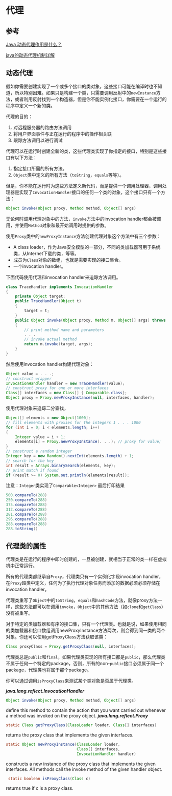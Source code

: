 # 代理
## 参考
[Java 动态代理作用是什么？](https://www.zhihu.com/question/20794107)

[java的动态代理机制详解](https://www.cnblogs.com/xiaoluo501395377/p/3383130.html)

## 动态代理
假如你需要创建实现了一个或多个接口的类对象，这些接口可能在编译时也不知道，所以特别困难。如果只是构建一个类，只需要调用反射中的`newInstance`方法，或者利用反射找到一个构造器，但是你不能实例化接口，你需要在一个运行的程序中定义一个新的类。

代理的目的：
1. 对远程服务器的路由方法调用
2. 将用户界面事件与正在运行的程序中的操作相关联
3. 跟踪方法调用以进行调试

代理可以在运行时创建全新的类，这些代理类实现了你指定的接口，特别是这些接口有以下方法：
1. 指定接口所需的所有方法。
2. `Object`类中定义的所有方法（`toString`，`equals`等等）。

但是，你不能在运行时为这些方法定义新代码，而是提供一个调用处理器，调用处理器是实现了`InvocationHandler`接口的任何一个类的对象，这个接口只有一个方法：
```java
Object invoke(Object proxy, Method method, Object[] args)
```
无论何时调用代理对象中的方法，`invoke`方法中的invocation handler都会被调用，并使用`Method`对象和最开始调用时提供的参数。

使用`Proxy`类中的`newProxyInstance`方法创建代理对象这个方法中有三个参数：
* A class loader，作为Java安全模型的一部分，不同的类加载器可用于系统类，从Internet下载的类，等等。
* 成员为`Class`对象的数组，也就是需要实现的接口集合。
* 一个invocation handler。

下面代码使用代理和invocation handler来追踪方法调用。
```java
class TraceHandler implements InvocationHandler
{
    private Object target;
    public TraceHandler(Object t)
    {
        target = t;
    }
    public Object invoke(Object proxy, Method m, Object[] args) throws Throwable
    {
        // print method name and parameters
        . . .
        // invoke actual method
        return m.invoke(target, args);
    }
}
```
然后使用invocation handler构建代理对象：
```java
Object value = . . .;
// construct wrapper
InvocationHandler handler = new TraceHandler(value);
// construct proxy for one or more interfaces
Class[] interfaces = new Class[] { Comparable.class};
Object proxy = Proxy.newProxyInstance(null, interfaces, handler);
```
使用代理对象来追踪二分查找，
```java
Object[] elements = new Object[1000];
// fill elements with proxies for the integers 1 . . . 1000
for (int i = 0; i < elements.length; i++)
{
    Integer value = i + 1;
    elements[i] = Proxy.newProxyInstance(. . .); // proxy for value;
}
// construct a random integer
Integer key = new Random().nextInt(elements.length) + 1;
// search for the key
int result = Arrays.binarySearch(elements, key);
// print match if found
if (result >= 0) System.out.println(elements[result]);
```
注意：`Integer`类实现了`Comparable<Integer>`
最后打印结果
```java
500.compareTo(288)
250.compareTo(288)
375.compareTo(288)
312.compareTo(288)
281.compareTo(288)
296.compareTo(288)
288.compareTo(288)
288.toString()
```
## 代理类的属性
代理类是在运行的程序中即时创建的，一旦被创建，就相当于正常的类一样在虚拟机中正常运行。

所有的代理类都继承自`Proxy`，代理类只有一个实例化字段invocation handler，在`Proxy`超类中定义，任何为了执行代理对象任务而添加的数据必须必须存储在invocation handler。

代理类重写了`Object`中的`toString`，`equals`和`hashCode`方法，就像proxy方法一样，这些方法都可以在调用`invoke`，`Object`中的其他方法（如`clone`和`getClass`）没有被重写。

对于特定的类加载器和有序的接口集，只有一个代理类。也就是说，如果使用相同的类加载器和接口数组调用newProxyInstance方法两次，则会得到同一类的两个对象。你还可以使用getProxyClass方法获取该类：
```java
Class proxyClass = Proxy.getProxyClass(null, interfaces);
```
代理类总是`public`和`final`，如果代理类实现的所有接口都是`public`，那么代理类不属于任何一个特定的package，否则，所有的non-`public`接口必须属于同一个package，代理类也将属于那个package。

你可以通过调用`isProxyClass`来测试某个类对象是否属于代理类。

***java.lang.reflect.InvocationHandler***  
```java
Object invoke(Object proxy, Method method, Object[] args)
```
define this method to contain the action that you want carried out whenever a method was
invoked on the proxy object.
***java.lang.reflect.Proxy***
```java
static Class getProxyClass(ClassLoader loader, Class[] interfaces)
```
returns the proxy class that implements the given interfaces.
```java
static Object newProxyInstance(ClassLoader loader, 
                               Class[] interfaces, 
                               InvocationHandler handler)
```
constructs a new instance of the proxy class that implements the given interfaces. All methods call the invoke method of the given handler object.
```java
 static boolean isProxyClass(Class c)
```
returns true if c is a proxy class.